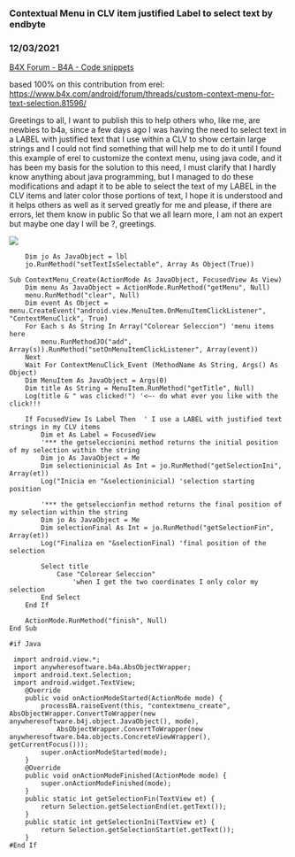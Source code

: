 ### Contextual Menu in CLV item justified Label to select text by endbyte
### 12/03/2021
[B4X Forum - B4A - Code snippets](https://www.b4x.com/android/forum/threads/136543/)

based 100% on this contribution from erel: <https://www.b4x.com/android/forum/threads/custom-context-menu-for-text-selection.81596/>  
  
Greetings to all, I want to publish this to help others who, like me, are newbies to b4a, since a few days ago I was having the need to select text in a LABEL with justified text that I use within a CLV to show certain large strings and I could not find something that will help me to do it until I found this example of erel to customize the context menu, using java code, and it has been my basis for the solution to this need, I must clarify that I hardly know anything about java programming, but I managed to do these modifications and adapt it to be able to select the text of my LABEL in the CLV items and later color those portions of text, I hope it is understood and it helps others as well as it served greatly for me and please, if there are errors, let them know in public So that we all learn more, I am not an expert but maybe one day I will be ?, greetings.  
  
  
![](https://www.b4x.com/android/forum/attachments/122613)  
  

```B4X
    Dim jo As JavaObject = lbl  
    jo.RunMethod("setTextIsSelectable", Array As Object(True))
```

  
  
  
  

```B4X
Sub ContextMenu_Create(ActionMode As JavaObject, FocusedView As View)  
    Dim menu As JavaObject = ActionMode.RunMethod("getMenu", Null)  
    menu.RunMethod("clear", Null)  
    Dim event As Object = menu.CreateEvent("android.view.MenuItem.OnMenuItemClickListener", "ContextMenuClick", True)   
    For Each s As String In Array("Colorear Seleccion") 'menu items here  
        menu.RunMethodJO("add", Array(s)).RunMethod("setOnMenuItemClickListener", Array(event))  
    Next  
    Wait For ContextMenuClick_Event (MethodName As String, Args() As Object)  
    Dim MenuItem As JavaObject = Args(0)  
    Dim title As String = MenuItem.RunMethod("getTitle", Null)  
    Log(title & " was clicked!") '<—- do what ever you like with the click!!!  
  
    If FocusedView Is Label Then  ' I use a LABEL with justified text strings in my CLV items  
        Dim et As Label = FocusedView  
        '*** the getseleccionini method returns the initial position of my selection within the string  
        Dim jo As JavaObject = Me  
        Dim selectioninicial As Int = jo.RunMethod("getSelectionIni", Array(et))  
        Log("Inicia en "&selectioninicial) 'selection starting position  
  
        '*** the getseleccionfin method returns the final position of my selection within the string  
        Dim jo As JavaObject = Me  
        Dim selectionFinal As Int = jo.RunMethod("getSelectionFin", Array(et))  
        Log("Finaliza en "&selectionFinal) 'final position of the selection  
        
        Select title  
            Case "Colorear Seleccion"  
                'when I get the two coordinates I only color my selection  
        End Select       
    End If  
    
    ActionMode.RunMethod("finish", Null)  
End Sub  
  
#if Java  
   
 import android.view.*;  
 import anywheresoftware.b4a.AbsObjectWrapper;  
 import android.text.Selection;  
 import android.widget.TextView;  
    @Override  
    public void onActionModeStarted(ActionMode mode) {  
        processBA.raiseEvent(this, "contextmenu_create", AbsObjectWrapper.ConvertToWrapper(new anywheresoftware.b4j.object.JavaObject(), mode),  
            AbsObjectWrapper.ConvertToWrapper(new anywheresoftware.b4a.objects.ConcreteViewWrapper(), getCurrentFocus()));  
        super.onActionModeStarted(mode);  
    }  
    @Override  
    public void onActionModeFinished(ActionMode mode) {  
        super.onActionModeFinished(mode);  
    }  
    public static int getSelectionFin(TextView et) {  
        return Selection.getSelectionEnd(et.getText());  
    }   
    public static int getSelectionIni(TextView et) {  
        return Selection.getSelectionStart(et.getText());  
    }  
#End If
```